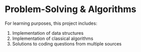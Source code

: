 # Problem-Solving & Algorithms

For learning purposes, this project includes:

1. Implementation of data structures
2. Implementation of classical algorithms
3. Solutions to coding questions from multiple sources
